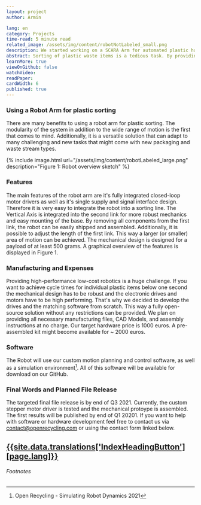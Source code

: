 ```yaml
---
layout: project
author: Armin

lang: en
category: Projects
time-read: 5 minute read
related_image: /assets/img/content/robotNotLabeled_small.png
description: We started working on a SCARA Arm for automated plastic handling and sorting. 
abstract: Sorting of plastic waste items is a tedious task. By providing an easy to use robotic solution we want to change the way plastic recycling workshops operate. Automated sorting capabilities extend the handled amount of plastics by orders of magnitude.
learnMore: true
viewOnGithub: false
watchVideo: 
readPaper:
cardWidth: 6
published: true
---
```


### Using a Robot Arm for plastic sorting
There are many benefits to using a robot arm for plastic sorting. The modularity of the system in addition to the wide range of motion is the first that comes to mind. Additionally, it is a versatile solution that can adapt to many challenging and new tasks that might come with new packaging and waste stream types.
 
{% include image.html url="/assets/img/content/robotLabeled_large.png" description="Figure 1: Robot overview sketch" %}
 
### Features
The main features of the robot arm are it's fully integrated closed-loop motor drivers as well as it's single supply and signal interface design. Therefore it is very easy to integrate the robot into a sorting line. The Vertical Axis is integrated into the second link for more robust mechanics and easy mounting of the base.
By removing all components from the first link, the robot can be easily shipped and assembled. Additionally, it is possible to adjust the length of the first link. This way a larger (or smaller) area of motion can be achieved. The mechanical design is designed for a payload of at least 500 grams. A graphical overview of the features is displayed in Figure 1.
### Manufacturing and Expenses
Providing high-performance low-cost robotics is a huge challenge. If you want to achieve cycle times for individual plastic items below one second the mechanical design has to be robust and the electronic drives and motors have to be high performing. That's why we decided to develop the drives and the matching software from scratch. This way a fully open-source solution without any restrictions can be provided.
We plan on providing all necessary manufacturing files, CAD Models, and assembly instructions at no charge. Our target hardware price is 1000 euros. A pre-assembled kit might become available for ~ 2000 euros.
### Software
The Robot will use our custom motion planning and control software, as well as a simulation environment[^1]. All of this software will be available for download on our GitHub.

<div class="container p-5"></div>

### Final Words and Planned File Release
The targeted final file release is by end of Q3 2021. Currently, the custom stepper motor driver is tested and the mechanical protoype is assembled. The first results will be published by end of Q1 20201.
If you want to help with software or hardware development feel free to contact us via contact@openrecycling.com or using the contact form linked below.

<a class="btn btn-outline-primary my-sm-3" href="/{{page.lang}}/contact.html">{{site.data.translations['IndexHeadingButton'][page.lang]}}</a>
---
 
###### Footnotes
 
[^1]: Open Recycling - Simulating Robot Dynamics 2021